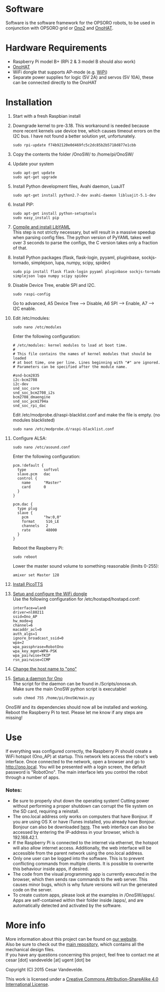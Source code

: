 # Software
Software is the software framework for the OPSORO robots, to be used in conjunction with OPSORO grid or [Ono2](https://github.com/cesarvandevelde/Ono2) and [OnoHAT](https://github.com/cesarvandevelde/OnoHAT).

# Hardware Requirements
- Raspberry Pi model B+ (RPi 2 & 3 model B should also work)
- [OnoHAT](https://github.com/cesarvandevelde/OnoHAT)
- WiFi dongle that supports AP-mode (e.g. [WiPi](http://be.farnell.com/element14/wipi/dongle-wifi-usb-for-raspberry/dp/2133900?ost=wipi&categoryId=700000005571))
- Separate power supplies for logic (5V 2A) and servos (5V 10A), these can be connected directly to the OnoHAT

# Installation
1. Start with a fresh Raspbian install
2. Downgrade kernel to pre-3.18. This workaround is needed because more recent kernels use device tree, which causes timeout errors on the I2C bus. I have not found a better solution yet, unfortunately.

    ```
    sudo rpi-update f74b92120e0d469fc5c2dc85b2b5718d877e1cbb
    ```
3. Copy the contents the folder /OnoSW/ to /home/pi/OnoSW/
4. Update your system

    ```
    sudo apt-get update
    sudo apt-get upgrade
    ```
5. Install Python development files, Avahi daemon, LuaJIT

    ```
    sudo apt-get install python2.7-dev avahi-daemon libluajit-5.1-dev
    ```

6. Install PIP:

    ```
    sudo apt-get install python-setuptools
    sudo easy_install pip
    ```

7. [Compile and install LibYAML](http://pyyaml.org/wiki/LibYAML)  
This step is not strictly necessary, but will result in a massive speedup when parsing config files. The python version of PyYAML takes well over 3 seconds to parse the configs, the C version takes only a fraction of that.
8. Install Python packages (flask, flask-login, pyyaml, pluginbase, sockjs-tornado, simplejson, lupa, numpy, scipy, spidev)

    ```
    sudo pip install flask flask-login pyyaml pluginbase sockjs-tornado simplejson lupa numpy scipy spidev
    ```

9. Disable Device Tree, enable SPI and I2C.

    ```
    sudo raspi-config
    ```

    Go to advanced, A5 Device Tree --> Disable, A6 SPI --> Enable, A7 --> I2C enable.

10. Edit /etc/modules:

    ```
    sudo nano /etc/modules
    ```

    Enter the following configuration:

    ```
    # /etc/modules: kernel modules to load at boot time.
    #
    # This file contains the names of kernel modules that should be loaded
    # at boot time, one per line. Lines beginning with "#" are ignored.
    # Parameters can be specified after the module name.

    #snd-bcm2835
    i2c-bcm2708
    i2c-dev
    snd_soc_core
    snd_soc_bcm2708_i2s
    bcm2708_dmaengine
    snd_soc_pcm1794a
    snd_soc_rpi_dac
    ```
    Edit /etc/modprobe.d/raspi-blacklist.conf and make the file is empty. (no modules blacklisted)  

    ```
    sudo nano /etc/modprobe.d/raspi-blacklist.conf
    ```
11. Configure ALSA:

    ```
    sudo nano /etc/asound.conf
    ```

    Enter the following configuration:

    ```
    pcm.!default {
      type        softvol
      slave.pcm   dac
      control {
        name      "Master"
        card      0
      }
    }

    pcm.dac {
      type plug
      slave {
        pcm       "hw:0,0"
        format     S16_LE
        channels   2
        rate       48000
      }
    }
    ```

    Reboot the Raspberry Pi:

    ```
    sudo reboot
    ```

    Lower the master sound volume to something reasonable (limits 0-255):

    ```
    amixer set Master 128
    ```

12. [Install PicoTTS](http://rpihome.blogspot.be/2015/02/installing-pico-tts.html)
13. [Setup and configure the WiFi dongle](http://elinux.org/RPI-Wireless-Hotspot)  
Use the following configuration for /etc/hostapd/hostapd.conf:

    ```
    interface=wlan0
    driver=nl80211
    ssid=Ono_AP
    hw_mode=g
    channel=6
    macaddr_acl=0
    auth_algs=1
    ignore_broadcast_ssid=0
    wpa=2
    wpa_passphrase=RobotOno
    wpa_key_mgmt=WPA-PSK
    wpa_pairwise=TKIP
    rsn_pairwise=CCMP
    ```

14. [Change the host name to "ono"](http://www.raspians.com/Knowledgebase/how-to-change-hostname-on-raspberrypi/)
15. [Setup a daemon for Ono](http://blog.scphillips.com/2013/07/getting-a-python-script-to-run-in-the-background-as-a-service-on-boot/)  
The script for the daemon can be found in /Scripts/onosw.sh.  
Make sure the main OnoSW python script is executable!

    ```
    sudo chmod 755 /home/pi/OnoSW/main.py  
    ```

OnoSW and its dependencies should now all be installed and working. Reboot the Raspberry Pi to test. Please let me know if any steps are missing!

# Use
If everything was configured correctly, the Raspberry Pi should create a WiFi hotspot (Ono_AP) at startup. This network lets access the robot's web interface. Once connected to the network, open a browser and go to http://ono.local. You will be presented with a login screen, the default password is "RobotOno". The main interface lets you control the robot through a number of apps.

### Notes:
- Be sure to properly shut down the operating system! Cutting power without performing a proper shutdown can corrupt the file system on the SD card, requiring a reinstall.
- The ono.local address only works on computers that have Bonjour. If you are using OS X or have iTunes installed, you already have Bonjour. Bonjour can also be downloaded [here](https://www.apple.com/support/bonjour/). The web interface can also be accessed by entering the IP-address in your browser, which is 192.168.42.1.
- If the Raspberry Pi is connected to the internet via ethernet, the hotspot will also allow internet access. Additionally, the web interface will be accessible from the parent network using the ono.local address.
- Only one user can be logged into the software. This is to prevent conflicting commands from multiple clients. It is possible to overwrite this behaviour inside apps, if desired.
- The code from the visual programming app is currently executed in the browser, which then sends raw commands to the web server. This causes minor bugs, which is why future versions will run the generated code on the server.
- To create custom apps, please look at the examples in /OnoSW/apps/. Apps are self-contained within their folder inside /apps/, and are automatically detected and activated by the software.


# More info
More information about this project can be found on [our website](http://www.industrialdesigncenter.be/ono/).  
Also be sure to check out the [main repository](http://www.github.com/cesarvandevelde/ono2), which contains all the mechanical design files.  
If you have any questions concerning this project, feel free to contact me at cesar [dot] vandevelde [at] ugent [dot] be

Copyright (C) 2015 Cesar Vandevelde.

This work is licensed under a [Creative Commons Attribution-ShareAlike 4.0 International License](http://creativecommons.org/licenses/by-sa/4.0/).
